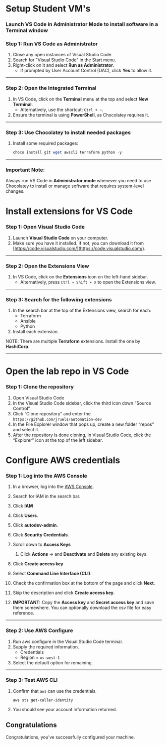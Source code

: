 # Setup Student VM's

### Launch VS Code in Administrator Mode to install software in a Terminal window

### Step 1: Run VS Code as Administrator

1. Close any open instances of Visual Studio Code.
2. Search for "Visual Studio Code" in the Start menu.
3. Right-click on it and select **Run as Administrator**.
   - If prompted by User Account Control (UAC), click **Yes** to allow it.

---

### **Step 2: Open the Integrated Terminal**

1. In VS Code, click on the **Terminal** menu at the top and select **New Terminal**.
   - Alternatively, use the shortcut: `Ctrl + ~`.
2. Ensure the terminal is using **PowerShell**, as Chocolatey requires it.

---

### **Step 3: Use Chocolatey to install needed packages**

1. Install some required packages:

   ```powershell
   choco install git wget awscli terraform python -y
   ```

---

### **Important Note:**

Always run VS Code in **Administrator mode** whenever you need to use Chocolatey to install or manage software that requires system-level changes.

# Install extensions for VS Code

### **Step 1: Open Visual Studio Code**

1. Launch **Visual Studio Code** on your computer.
2. Make sure you have it installed. If not, you can download it from [https://code.visualstudio.com/](https://code.visualstudio.com/).

---

### **Step 2: Open the Extensions View**

1. In VS Code, click on the **Extensions** icon on the left-hand sidebar. 
   - Alternatively, press `Ctrl + Shift + X` to open the Extensions view.

---

### **Step 3: Search for the following extensions**

1. In the search bar at the top of the Extensions view, search for each:
   * Terraform
   * Ansible
   * Python
2. Install each extension. 

NOTE: There are multiple **Terraform** extensions. Install the one by **HashiCorp**.

---

# Open the lab repo in VS Code

### Step 1: Clone the repository

1. Open Visual Studio Code
2. In the Visual Studio Code sidebar, click the third icon down “Source Control”
3. Click “Clone repository” and enter the `https://github.com/jruels/automation-dev`
4. In the File Explorer window that pops up, create a new folder “repos” and select it.
5. After the repository is done cloning, in Visual Studio Code, click the “Explorer” icon at the top of the left sidebar.

# Configure AWS credentials

### **Step 1: Log into the AWS Console**

1. In a browser, log into the [AWS Console](https://console.aws.amazon.com/).
2. Search for IAM in the search bar.
3. Click **IAM**
4. Click **Users**.
5. Click **autodev-admin**.
6. Click **Security Credentials**.
7. Scroll down to **Access Keys**
   1. Click **Actions** -> and **Deactivate** and **Delete** any existing keys.

8. Click **Create access key**
9. Select **Command Line Interface (CLI)**. 
10. Check the confirmation box at the bottom of the page and click **Next**.
11. Skip the description and click **Create access key**.
12. **IMPORTANT:** Copy the **Access key** and **Secret access key** and save them somewhere. You can optionally download the csv file for easy reference. 

---

### **Step 2: Use AWS Configure**

1. Run aws configure in the Visual Studio Code terminal. 
2. Supply the required information.
   * Credentials 
   * Region = `us-west-1`
3. Select the default option for remaining.

---

### **Step 3: Test AWS CLI**

1. Confirm that `aws` can use the credentials.

   ```
   aws sts get-caller-identity
   ```

2. You should see your account information returned.



## Congratulations

Congratulations, you've successfully configured your machine.
